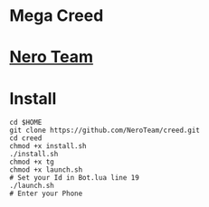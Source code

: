 # Mega Creed
# [Nero Team](https://t.me/NeroTeam)
# Install 
```
cd $HOME
git clone https://github.com/NeroTeam/creed.git
cd creed
chmod +x install.sh
./install.sh
chmod +x tg
chmod +x launch.sh
# Set your Id in Bot.lua line 19
./launch.sh
# Enter your Phone 
```
